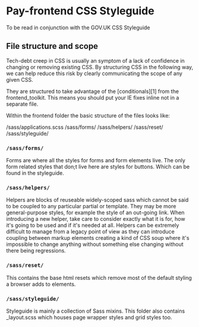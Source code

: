 # Pay-frontend CSS Styleguide

To be read in conjunction with the GOV.UK CSS Styleguide

## File structure and scope

Tech-debt creep in CSS is usually an symptom of a lack of confidence in changing or removing existing CSS. By structuring CSS in the following way, we can help reduce this risk by clearly communicating the scope of any given CSS.

They are structured to take advantage of the [conditionals][1] from the frontend_toolkit. This means you should put your IE fixes inline not in a separate file.

Within the frontend folder the basic structure of the files looks like:

/sass/applications.scss
/sass/forms/
/sass/helpers/
/sass/reset/
/sass/styleguide/

### `/sass/forms/`
Forms are where all the styles for forms and form elements live. The only form related styles that don;t live here are styles for buttons. Which can be found in the styleguide.

### `/sass/helpers/`
Helpers are blocks of reuseable widely-scoped sass which cannot be said to be coupled to any particular partial or template. They may be more general-purpose styles, for example the style of an out-going link.
When introducing a new helper, take care to consider exactly what it is for, how it's going to be used and if it's needed at all. Helpers can be extremely difficult to manage from a legacy point of view as they can introduce coupling between markup elements creating a kind of CSS soup where it's impossible to change anything without something else changing without there being regressions.

### `/sass/reset/`
This contains the base html resets which remove most of the default styling a browser adds to elements.

### `/sass/styleguide/`
Styleguide is mainly a collection of Sass mixins. This folder also contains _layout.scss which houses page wrapper styles and grid styles too.
